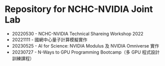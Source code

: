 # Repository for NCHC-NVIDIA Joint Lab

  - 20220530 - NCHC-NVIDIA Technical Shareing Workshop 2022
  - 20221111 - 國網中心量子計算模擬實作
  - 20230525 - AI for Science: NVIDIA Modulus 及 NVIDIA Omniverse 實作
  - 20230727 - N-Ways to GPU Programming Bootcamp（多 GPU 程式設計訓練課程）

<!--
  vim:ft=markdown et wrap sw=4 sts=4:
  --
